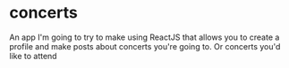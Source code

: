 # concerts

An app I'm going to try to make using ReactJS that allows you to create a profile and make posts about concerts you're going to. Or concerts you'd like to attend
